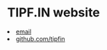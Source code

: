 <h1>TIPF.IN website</h1>
<footer>
    <li><a href="mailto:admin@tipf.in">email</a></li>
    <li><a href="https://github.com/tipfin">github.com/tipfin</a></li>
</footer>

